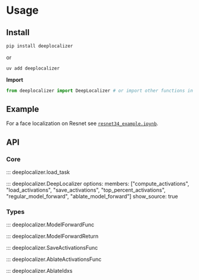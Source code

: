 # Usage 

## Install

```bash
pip install deeplocalizer
```

or 

```bash
uv add deeplocalizer
```

**Import**

```python
from deeplocalizer import DeepLocalizer # or import other functions in API below
```

## Example

For a face localization on Resnet see [`resnet34_example.ipynb`](https://github.com/xnought/deeplocalizer/blob/main/resnet34_example.ipynb).

## API

### Core

::: deeplocalizer.load_task

::: deeplocalizer.DeepLocalizer
    options:
        members: ["compute_activations", 
                  "load_activations", 
                  "save_activations",
                  "top_percent_activations",
                  "regular_model_forward",
                  "ablate_model_forward"]
        show_source: true

### Types

::: deeplocalizer.ModelForwardFunc  

::: deeplocalizer.ModelForwardReturn  

::: deeplocalizer.SaveActivationsFunc 

::: deeplocalizer.AblateActivationsFunc    

::: deeplocalizer.AblateIdxs   